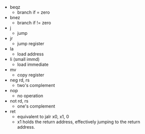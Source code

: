 - beqz
	- branch if = zero
- bnez
	- branch if != zero
- j
	- jump
- jr
	- jump register
- la
	- load address
- li (small immd)
	- load immediate
- mv
	- copy register
- neg rd, rs
	- two's complement
- nop
	- no operation
- not rd, rs
	- one's complement
- ret
	- equivalent to jalr x0, x1, 0
	- x1 holds the return address, effectively jumping to the return address.